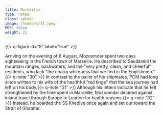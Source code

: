 ```yaml
---
title: Marseille
type: notes
class: splash
image: /headers/11.jpeg
PDF: false
weight: 21
---
```


{{< q-figure id="9" label="true" >}}

Arriving on the evening of 8 August, Mozoomdar spent two days
sightseeing in the French town of Marseille. He described to Saudamini
the mountain ranges, backwaters, and the "very pretty, clean, and
cheerful" residents, who lack "the chalky whiteness that we find in the
Englishmen." {{< q-note "30" >}} In contrast to the pallor of his shipmates, PCM had
long since written to his wife of the healthful "red tinge" that the sea
journey had left on his body.{{< q-note "31" >}} Although his letters indicate that he
felt strengthened by the time spent in Marseille, Mozoomdar decided
against inland travel through Europe to London for health
reasons.{{< q-note "32" >}} Instead, he boarded the SS Khedive once again and set out
toward the Strait of Gibraltar.
